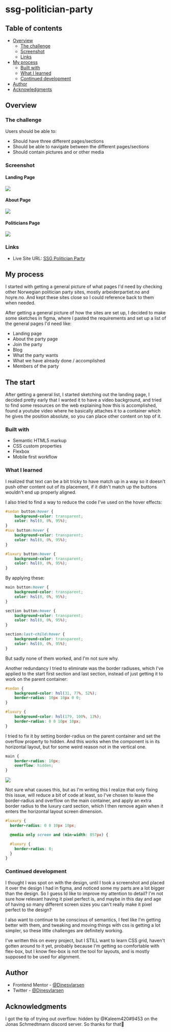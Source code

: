 # ssg-politician-party

## Table of contents

- [Overview](#overview)
  - [The challenge](#the-challenge)
  - [Screenshot](#screenshot)
  - [Links](#links)
- [My process](#my-process)
  - [Built with](#built-with)
  - [What I learned](#what-i-learned)
  - [Continued development](#continued-development)
- [Author](#author)
- [Acknowledgments](#acknowledgments)

## Overview

### **The challenge**

Users should be able to:

- Should have three different pages/sections
- Should be able to navigate between the different pages/sections
- Should contain pictures and or other media

### **Screenshot**

#### **Landing Page**

![](assets\Screenshots\landing-page.png)

#### **About Page**

![](assets\Screenshots\about-ssg.png)

#### **Politicians Page**

![](assets\Screenshots\politicians-ssg.png)

### **Links**

- Live Site URL: [SSG Politician Party](https://dinesvlarsen.github.io/ssg-politician-party/)

## **My process**

I started with getting a general picture of what pages I'd need by checking other Norwegian politician party sites, mostly arbeiderpartiet.no and hoyre.no. And kept these sites close so I could reference back to them when needed.

After getting a general picture of how the sites are set up, I decided to make some sketches in figma, where I pasted the requirements and set up a list of the general pages I'd need like:

- Landing page
- About the party page
- Join the party
- Blog
- What the party wants
- What we have already done / accomplished
- Members of the party

## **The start**

After getting a general list, I started sketching out the landing page, I decided pretty early that I wanted it to have a video background, and tried to find some resources on the web explaining how this is accomplished, found a youtube video where he basically attaches it to a container which he gives the position absolute, so you can place other content on top of it.

### **Built with**

- Semantic HTML5 markup
- CSS custom properties
- Flexbox
- Mobile first workflow

### **What I learned**

I realized that text can be a bit tricky to have match up in a way so it doesn't push other content out of its placement, if it didn't match up the buttons wouldn't end up properly aligned.

I also tried to find a way to reduce the code I've used on the hover effects:

```css
#sedan button:hover {
	background-color: transparent;
	color: hsl(0, 0%, 95%);
}
#suv button:hover {
	background-color: transparent;
	color: hsl(0, 0%, 95%);
}

#luxury button:hover {
	background-color: transparent;
	color: hsl(0, 0%, 95%);
}
```

By applying these:

```css
main button:hover {
	background-color: transparent;
	color: hsl(0, 0%, 95%);
}

section button:hover {
	background-color: transparent;
	color: hsl(0, 0%, 95%);
}

section:last-child:hover {
	background-color: transparent;
	color: hsl(0, 0%, 95%);
}
```

But sadly none of them worked, and I'm not sure why.

Another redundancy I tried to eliminate was the border radiuses, which I've applied to the start first section and last section, instead of just getting it to work on the parent container:

```css
#sedan {
	background-color: hsl(31, 77%, 52%);
	border-radius: 10px 10px 0 0;
}

#luxury {
	background-color: hsl(179, 100%, 13%);
	border-radius: 0 0 10px 10px;
}
```

I tried to fix it by setting border-radius on the parent container and set the overflow property to hidden. And this works when the component is in its horizontal layout, but for some weird reason not in the vertical one.

```css
main {
	border-radius: 10px;
	overflow: hidden;
}
```

![](screenshots/overflow-hidden-not-working-on-mobile-view.png)

Not sure what causes this, but as I'm writing this I realize that only fixing this issue, will reduce a bit of code at least, so I've chosen to leave the border-radius and overflow on the main container, and apply an extra border radius to the luxury card section, which I then remove again when it enters the horizontal layout screen dimension.

```css
#luxury {
  border-radius: 0 0 10px 10px;

  @media only screen and (min-width: 857px) {

  #luxury {
    border-radius: 0;
  }
}
```

### Continued development

I thought I was spot on with the design, until I took a screenshot and placed it over the design I had in figma, and noticed some my parts are a lot bigger than the design. So I guess Id like to improve my attention to detail? I'm not sure how relevant having it pixel perfect is, and maybe in this day and age of having so many different screen sizes you can't really make it pixel perfect to the design?

I also want to continue to be conscious of semantics, I feel like I'm getting better with them, and tweaking and moving things with css is getting a lot simpler, so these little challenges are definitely working.

I've written this on every project, but I STILL want to learn CSS grid, haven't gotten around to it yet, probably because I'm getting so comfortable with flex-box, but I know flex-box is not the tool for layouts, and is mostly supposed to be used for alignment.

## Author

- Frontend Mentor - [@Dinesvlarsen](https://www.frontendmentor.io/profile/dinesvlarsen)
- Twitter - [@Dinesvlarsen](https://twitter.com/Dinesvlarsen)

## Acknowledgments

I got the tip of trying out overflow: hidden by @Kaleem420#9453 on the Jonas Schmedtmann discord server. So thanks for that🙏
